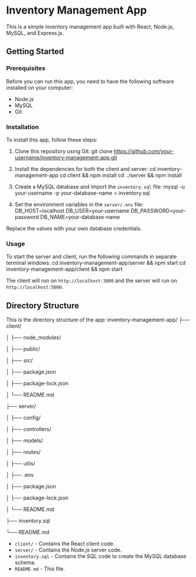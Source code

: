 # Inventory Management App

This is a simple inventory management app built with React, Node.js, MySQL, and Express.js.

## Getting Started

### Prerequisites

Before you can run this app, you need to have the following software installed on your computer:

- Node.js
- MySQL
- Git

### Installation

To install this app, follow these steps:

1. Clone this repository using Git:
git clone https://github.com/your-username/inventory-management-app.git

2. Install the dependencies for both the client and server:
cd inventory-management-app
cd client && npm install
cd ../server && npm install


3. Create a MySQL database and import the `inventory.sql` file:
mysql -u your-username -p your-database-name < inventory.sql


4. Set the environment variables in the `server/.env` file:
DB_HOST=localhost
DB_USER=your-username
DB_PASSWORD=your-password
DB_NAME=your-database-name

Replace the values with your own database credentials.

### Usage

To start the server and client, run the following commands in separate terminal windows:
cd inventory-management-app/server && npm start
cd inventory-management-app/client && npm start

The client will run on `http://localhost:3000` and the server will run on `http://localhost:5000`.

## Directory Structure

This is the directory structure of the app:
inventory-management-app/
├── client/

│ ├── node_modules/

│ ├── public/

│ ├── src/

│ ├── package.json

│ ├── package-lock.json

│ └── README.md

├── server/

│ ├── config/

│ ├── controllers/

│ ├── models/

│ ├── routes/

│ ├── utils/

│ ├── .env

│ ├── package.json

│ ├── package-lock.json

│ └── README.md

├── inventory.sql

└── README.md

- `client/` - Contains the React client code.
- `server/` - Contains the Node.js server code.
- `inventory.sql` - Contains the SQL code to create the MySQL database schema.
- `README.md` - This file.



